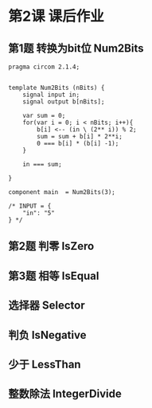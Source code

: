 # 第2课 课后作业

## 第1题 转换为bit位 Num2Bits
```
pragma circom 2.1.4;


template Num2Bits (nBits) {
    signal input in;
    signal output b[nBits];
    
    var sum = 0;
    for(var i = 0; i < nBits; i++){
        b[i] <-- (in \ (2** i)) % 2;
        sum = sum + b[i] * 2**i;
        0 === b[i] * (b[i] -1);
    }

    in === sum;

}

component main  = Num2Bits(3);

/* INPUT = {
    "in": "5"
} */
```

## 第2题 判零 IsZero

## 第3题 相等 IsEqual

## 选择器 Selector

## 判负 IsNegative

## 少于 LessThan

## 整数除法 IntegerDivide
